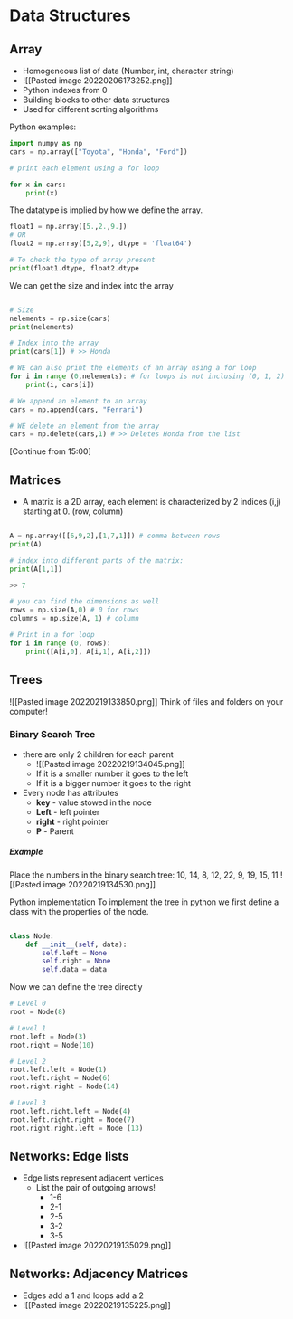 # Data Structures

## Array
- Homogeneous list of data (Number, int, character string)
- ![[Pasted image 20220206173252.png]]
- Python indexes from 0
- Building blocks to other data structures
- Used for different sorting algorithms 

Python examples:
```python
import numpy as np
cars = np.array(["Toyota", "Honda", "Ford"])

# print each element using a for loop

for x in cars:
	print(x)
```
The datatype is implied by how we define the array.
```python
float1 = np.array([5.,2.,9.])
# OR
float2 = np.array([5,2,9], dtype = 'float64')

# To check the type of array present
print(float1.dtype, float2.dtype
```
We can get the size and index into the array
```python

# Size
nelements = np.size(cars)
print(nelements)

# Index into the array
print(cars[1]) # >> Honda

# WE can also print the elements of an array using a for loop
for i in range (0,nelements): # for loops is not inclusing (0, 1, 2)
	print(i, cars[i])

# We append an element to an array
cars = np.append(cars, "Ferrari")

# WE delete an element from the array
cars = np.delete(cars,1) # >> Deletes Honda from the list
```

[Continue from 15:00]

## Matrices
- A matrix is a 2D array, each element is characterized by 2 indices (i,j) starting at 0. (row, column)

```python

A = np.array([[6,9,2],[1,7,1]]) # comma between rows
print(A)

# index into different parts of the matrix:
print(A[1,1])

>> 7

# you can find the dimensions as well
rows = np.size(A,0) # 0 for rows
columns = np.size(A, 1) # column

# Print in a for loop
for i in range (0, rows):
	print([A[i,0], A[i,1], A[i,2]])

```

## Trees
![[Pasted image 20220219133850.png]]
Think of files and folders on your computer!

### Binary Search Tree
- there are only 2 children for each parent
	- ![[Pasted image 20220219134045.png]]
	- If it is a smaller number it goes to the left
	- If it is a bigger number it goes to the right
- Every node has attributes
	- **key** - value stowed in the node
	- **Left** - left pointer
	- **right** - right pointer
	- **P** - Parent

##### Example
Place the numbers in the binary search tree: 10, 14, 8, 12, 22, 9, 19, 15, 11
![[Pasted image 20220219134530.png]]

Python implementation
To implement the tree in python we first define a class with the properties of the node. 

```python

class Node:
	def __init__(self, data):
		self.left = None
		self.right = None
		self.data = data
```

Now we can define the tree directly
```python
# Level 0
root = Node(8)

# Level 1
root.left = Node(3)
root.right = Node(10)

# Level 2
root.left.left = Node(1)
root.left.right = Node(6)
root.right.right = Node(14)

# Level 3
root.left.right.left = Node(4)
root.left.right.right = Node(7)
root.right.right.left = Node (13)

```


## Networks: Edge lists
- Edge lists represent adjacent vertices
	- List the pair of outgoing arrows!
		- 1-6
		- 2-1
		- 2-5
		- 3-2
		- 3-5
- ![[Pasted image 20220219135029.png]]

## Networks: Adjacency Matrices
- Edges add a 1 and loops add a 2
- ![[Pasted image 20220219135225.png]]